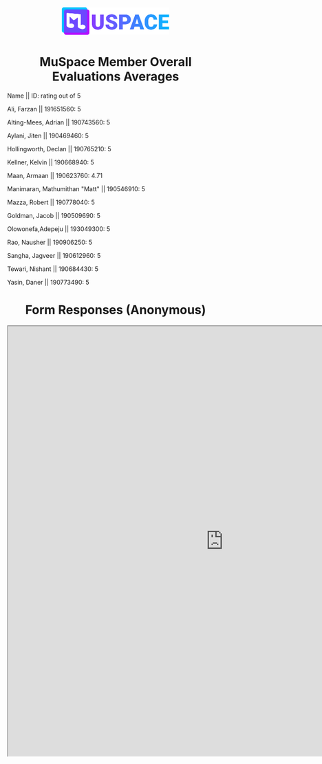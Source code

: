 <h1 align="center">
    <a href="./"><img id="header-logo" src="./logo.svg" width="250" alt="MuSpace logo"/></a>
</h1>
<h1 align="center">MuSpace Member Overall Evaluations Averages</h1>
<p> Name || ID: rating out of 5 </p>

<!-- Remeber to give evalutations alphabetically -->

<p>Ali, Farzan                   || 191651560: 5    </p>
<p>Alting-Mees, Adrian           || 190743560: 5    </p>
<p>Aylani, Jiten                 || 190469460: 5    </p>
<p>Hollingworth, Declan          || 190765210: 5    </p>
<p>Kellner, Kelvin               || 190668940: 5    </p>
<p>Maan, Armaan                  || 190623760: 4.71 </p>
<p>Manimaran, Mathumithan "Matt" || 190546910: 5    </p>
<p>Mazza, Robert                 || 190778040: 5    </p>
<p>Goldman, Jacob                || 190509690: 5    </p>
<p>Olowonefa,Adepeju             || 193049300: 5    </p>
<p>Rao, Nausher                  || 190906250: 5    </p>
<p>Sangha, Jagveer               || 190612960: 5    </p>
<p>Tewari, Nishant               || 190684430: 5    </p>
<p>Yasin, Daner                  || 190773490: 5    </p>



<h1 align="center">Form Responses (Anonymous)</h1>

<iframe width="1000px" height="1000px" src="https://docs.google.com/spreadsheets/d/e/2PACX-1vQpCPTvFAcD_3OC6pGChDQb0IWySJgKMGI8yeSMaq0VbMbht1628EpYiFSCzqoYL6ZVqYue4EgRdNza/pubhtml?widget=true&amp;headers=false"></iframe>

